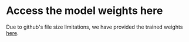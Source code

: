 # Access the model weights here
Due to github's file size limitations, we have provided the trained weights [here](https://drive.google.com/drive/folders/1JKv57FwneigwERJ4hpRSNyFby3c9ZTGL?usp=sharing).
